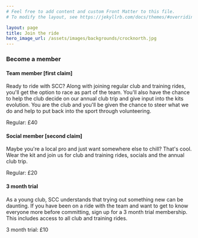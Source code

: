 ```yaml
---
# Feel free to add content and custom Front Matter to this file.
# To modify the layout, see https://jekyllrb.com/docs/themes/#overriding-theme-defaults

layout: page
title: Join the ride
hero_image_url: /assets/images/backgrounds/crocknorth.jpg
---
```



### Become a member

#### Team member [first claim]
Ready to ride with SCC? Along with joining regular club and training rides, you'll get the option to race as part of the team. You'll also have the chance to help the club decide on our annual club trip and give input into the kits evolution. You are the club and you'll be given the chance to steer what we do and help to put back into the sport through volunteering.

Regular: £40

#### Social member [second claim]
Maybe you're a local pro and just want somewhere else to chill? That's cool. Wear the kit and join us for club and training rides, socials and the annual club trip.

Regular: £20

#### 3 month trial
As a young club, SCC understands that trying out something new can be daunting.
If you have been on a ride with the team and want to get to know everyone more before committing, sign up for a 3 month trial membership. This includes access to all club and training rides.

3 month trial: £10
